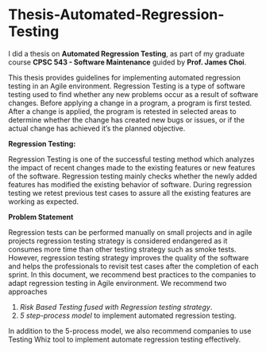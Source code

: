 # Thesis-Automated-Regression-Testing

I did a thesis on **Automated Regression Testing**, as part of my graduate course **CPSC 543 - Software Maintenance** guided by **Prof. James Choi**.

This thesis provides guidelines for implementing automated regression testing in an Agile environment. Regression Testing is a type of software testing used to find whether any new problems occur as a result of software changes. Before applying a change in a program, a program is first tested. After a change is applied, the program is retested in selected areas to determine whether the change has created new bugs or issues, or if the actual change has achieved it’s the planned objective.

**Regression Testing:**

Regression Testing is one of the successful testing method which analyzes the impact of recent changes made to the existing features or new features of the software. Regression testing mainly checks whether the newly added features has modified the existing behavior of software. During regression testing we retest previous test cases to assure all the existing features are working as expected.

**Problem Statement**

Regression tests can be performed manually on small projects and in agile projects regression testing strategy is considered endangered as it consumes more time than other testing strategy such as smoke tests. However, regression testing strategy improves the quality of the software and helps the professionals to revisit test cases after the completion of each sprint. In this document, we recommend best practices to the companies to adapt regression testing in Agile environment. We recommend two approaches

  1. *Risk Based Testing fused with Regression testing strategy*.
  2. *5 step-process model* to implement automated regression testing. 
  
In addition to the 5-process model, we also recommend companies to use Testing Whiz tool to implement automate regression testing effectively.

